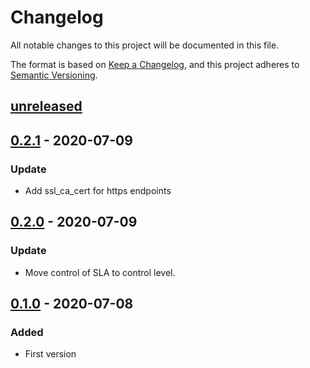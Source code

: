 # Changelog

All notable changes to this project will be documented in this file.

The format is based on [Keep a Changelog](https://keepachangelog.com/en/0.1.0/),
and this project adheres to [Semantic Versioning](https://semver.org/spec/v2.0.0.html).

## [unreleased]

## [0.2.1] - 2020-07-09
### Update
- Add ssl_ca_cert for https endpoints

## [0.2.0] - 2020-07-09
### Update
- Move control of SLA to control level.

## [0.1.0] - 2020-07-08
### Added
- First version

[unreleased]: https://github.com/william-Hill-Online/defectdojo-reporting/compare/v0.2.1...HEAD
[0.2.1]: https://github.com/william-Hill-Online/defectdojo-reporting/compare/v0.2.0...v0.2.1
[0.2.0]: https://github.com/william-Hill-Online/defectdojo-reporting/compare/v0.1.0...v0.2.0
[0.1.0]: https://github.com/william-Hill-Online/defectdojo-reporting/releases/tag/v0.1.0
